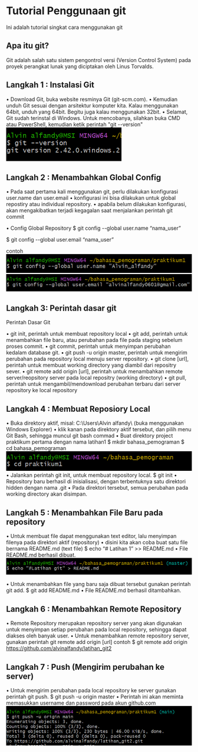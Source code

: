 # Tutorial Penggunaan git 
Ini adalah tutorial singkat cara menggunakan git 

## Apa itu git?
Git adalah salah satu sistem pengontrol versi (Version Control System)
pada proyek perangkat lunak yang diciptakan oleh Linus Torvalds.

## Langkah 1 : Instalasi Git
• Download Git, buka website resminya Git (git-scm.com).
• Kemudian unduh Git sesuai dengan arsitektur komputer kita. Kalau
menggunakan 64bit, unduh yang 64bit. Begitu juga kalau
menggunakan 32bit.
• Selamat, Git sudah terinstal di Windows. Untuk mencobanya, silahkan
buka CMD atau PowerShell, kemudian ketik perintah "git --version"
![gambar satu](satu.png)

## Langkah 2 : Menambahkan Global  Config
• Pada saat pertama kali menggunakan git, perlu dilakukan konfigurasi
user.name dan user.email
• konfigurasi ini bisa dilakukan untuk global repostiry atau individual
repository.
• apabila belum dilakukan konfigurasi, akan mengakibatkan terjadi kegagalan
saat menjalankan perintah git commit

• Config Global Repository
$ git config --global user.name “nama_user”

$ git config --global user.email “nama_user”

contoh
![Gambar dua](dua.png)
![Gambar dua](tiga.png)

## Langkah 3: Perintah dasar git
Perintah Dasar Git

• git init, perintah untuk membuat repository local
• git add, perintah untuk menambahkan file baru, atau perubahan pada file
pada staging sebelum proses commit.
• git commit, perintah untuk menyimpan perubahan kedalam database git.
• git push -u origin master, perintah untuk mengirim perubahan pada
repository local menuju server repository.
• git clone [url], perintah untuk membuat working directory yang diambil dari
repositry sever.
• git remote add origin [url], perintah untuk menambahkan remote
server/reopsitory server pada local repositry (working directory)
• git pull, perintah untuk mengambil/mendownload perubahan terbaru dari
server repository ke local repository

## Langkah 4 : Membuat Reposiory Local

• Buka direktory aktif, misal: C:\Users\Alvin alfandy\ (buka
menggunakan Windows Explorer)
• klik kanan pada direktory aktif tersebut, dan pilih menu Git Bash,
sehingga muncul git bash commad
• Buat direktory project praktikum pertama dengan nama latihan1
$ mkdir bahasa_pemograman
$ cd bahasa_pemograman
![Gambar empat](empat.png)
• Jalankan perintah git init, untuk membuat repository local.
$ git init
• Repository baru berhasil di inisialisasi, dengan terbentuknya satu
direktori hidden dengan nama .git
• Pada direktori tersebut, semua perubahan pada working directory
akan disimpan.

## Langkah 5 :  Menambahkan File Baru  pada repository

• Untuk membuat file dapat menggunakan text editor, lalu menyimpan
filenya pada direktori aktif (repository)
• disini kita akan coba buat satu file bernama README.md (text file)
$ echo “# Latihan 1” >> README.md
• File README.md berhasil dibuat.
![Gambar 5](Lima.png)

• Untuk menambahkan file yang baru saja dibuat tersebut gunakan
perintah git add.
$ git add README.md
• File README.md berhasil ditambahkan.

## Langkah 6 : Menambahkan Remote Repository
• Remote Repository merupakan repository server yang akan
digunakan untuk menyimpan setiap perubahan pada local repository,
sehingga dapat diakses oleh banyak user.
• Untuk menambahkan remote repository server, gunakan perintah
git remote add origin [url]
contoh
$ git remote add origin https://github.com/alvinalfandy/latihan_git2

## Langkah 7 : Push (Mengirim perubahan ke server)
• Untuk mengirim perubahan pada local repository ke server gunakan
perintah git push.
$ git push -u origin master
• Perintah ini akan meminta memasukkan username dan password
pada akun github.com
![gambar tujuh](tujuh.png)

